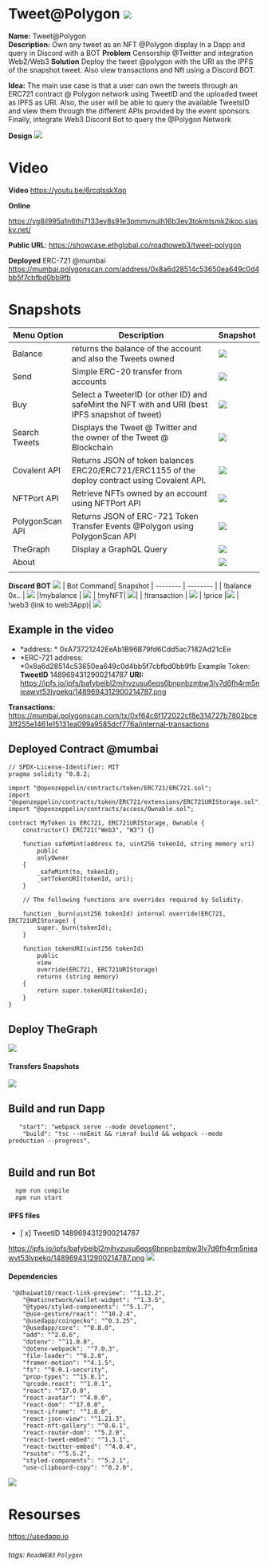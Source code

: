 # Tweet@Polygon ![](https://i.imgur.com/8gAClAR.png)



**Name:** Tweet@Polygon  
**Description:**  Own any tweet as an NFT @Polygon display in a Dapp and query in Discord with a BOT
**Problem**
Censorship @Twitter and integration Web2/Web3 
**Solution**
Deploy the tweet @polygon with the URI as the IPFS of the snapshot tweet. Also view transactions and Nft using a Discord BOT.

**Idea:** The main use case is that a user can own the tweets through an ERC721 contract @ Polygon network using TweetID and the uploaded tweet as IPFS as URI. Also, the user will be able to query the available TweetsID and view them through the different APIs provided by the event sponsors. 
Finally, integrate Web3 Discord Bot to query the @Polygon Network



**Design**
![](https://i.imgur.com/NOFckkf.png)


# Video 
**Video**
https://youtu.be/6rcqlsskXqo

**Online**

https://vg8il995a1n6thi7133ev8s91e3pmmvnulh16b3ev3tokmtsmk2ikoo.siasky.net/

**Public URL**: https://showcase.ethglobal.co/roadtoweb3/tweet-polygon

**Deployed** ERC-721 @mumbai 
https://mumbai.polygonscan.com/address/0x8a6d28514c53650ea649c0d4bb5f7cbfbd0bb9fb

# Snapshots

|  Menu Option| Description| Snapshot
| -------- | -------- | -------- | 
| Balance |  returns the balance of the account and also the Tweets owned|   ![](https://i.imgur.com/Ps0WHk6.png)|
| Send    | Simple ERC-20 transfer from accounts |![](https://i.imgur.com/u2YVg7o.png)| 
| Buy    | Select a TweeterID (or other ID) and safeMint the NFT with and URI (best IPFS snapshot of tweet) | ![](https://i.imgur.com/f8Jsi5W.png)|  |
| Search Tweets   | Displays the Tweet @ Twitter and the owner of the Tweet @ Blockchain | ![](https://i.imgur.com/mSZ6U85.png)|  
| Covalent API  | Returns JSON of token balances ERC20/ERC721/ERC1155 of the deploy contract using Covalent API.   |   ![](https://i.imgur.com/Qkc0Egm.png)| |
| NFTPort API   | Retrieve NFTs owned by an account using NFTPort API   |  ![](https://i.imgur.com/ZdFOtvY.png)| |
| PolygonScan API | Returns JSON of ERC-721 Token Transfer Events @Polygon using PolygonScan API   |  ![](https://i.imgur.com/FiEYFT5.png)| 
TheGraph | Display a GraphQL Query  |   ![](https://i.imgur.com/uh1i8iG.png)||
About ||![](https://i.imgur.com/VwvfClC.png)
| |

**Discord BOT**
![](https://i.imgur.com/gIu3dr7.jpg)
| Bot Command| Snapshot
| -------- | -------- | 
|   !balance 0x.. |  ![](https://i.imgur.com/BgImh1V.png)
   |!mybalance | ![](https://i.imgur.com/c8KHw8D.png)
  |  !myNFT| ![](https://i.imgur.com/YNI9W7Z.png)| 
| !transaction | ![](https://i.imgur.com/dTprpNQ.png)
 |   !price  |![](https://i.imgur.com/UrOYqFB.png)
| !web3 (link to web3App)| ![](https://i.imgur.com/rKBwY1r.png)

 
## Example  in the video 

- *address: * 0xA73721242EeAb1B96B79fd6Cdd5ac7182Ad21cEe
- *ERC-721 address: *0x8a6d28514c53650ea649c0d4bb5f7cbfbd0bb9fb
Example Token: 
**TweetID** 1489694312900214787
**URI:**
https://ipfs.io/ipfs/bafybeibl2mjhvzusu6eqs6bnpnbzmbw3lv7d6fh4rm5nieawvt53lvpekq/1489694312900214787.png

**Transactions:**
https://mumbai.polygonscan.com/tx/0xf64c6f172022cf8e314727b7802bce3ff255e1461e15131ea099a9585dcf776a/internal-transactions

## Deployed Contract @mumbai
```javascript=
// SPDX-License-Identifier: MIT
pragma solidity ^0.8.2;

import "@openzeppelin/contracts/token/ERC721/ERC721.sol";
import "@openzeppelin/contracts/token/ERC721/extensions/ERC721URIStorage.sol";
import "@openzeppelin/contracts/access/Ownable.sol";

contract MyToken is ERC721, ERC721URIStorage, Ownable {
    constructor() ERC721("Web3", "W3") {}

    function safeMint(address to, uint256 tokenId, string memory uri)
        public
        onlyOwner
    {
        _safeMint(to, tokenId);
        _setTokenURI(tokenId, uri);
    }

    // The following functions are overrides required by Solidity.

    function _burn(uint256 tokenId) internal override(ERC721, ERC721URIStorage) {
        super._burn(tokenId);
    }

    function tokenURI(uint256 tokenId)
        public
        view
        override(ERC721, ERC721URIStorage)
        returns (string memory)
    {
        return super.tokenURI(tokenId);
    }
}
```

## Deploy TheGraph
![](https://i.imgur.com/rxXnAte.png)

#### Transfers Snapshots
![](https://i.imgur.com/kw3QVx3.png)

## Build and run Dapp

```json=
   "start": "webpack serve --mode development",
    "build": "tsc --noEmit && rimraf build && webpack --mode production --progress",
  

```
## Build and run Bot
```json=
  npm run compile
  npm run start
```

#### IPFS files

- [ x] TweetID 1489694312900214787

https://ipfs.io/ipfs/bafybeibl2mjhvzusu6eqs6bnpnbzmbw3lv7d6fh4rm5nieawvt53lvpekq/1489694312900214787.png
![](https://i.imgur.com/Q1SoN0H.png)

#### Dependencies

```json=
 "@dhaiwat10/react-link-preview": "^1.12.2",
    "@maticnetwork/wallet-widget": "^1.3.5",
    "@types/styled-components": "^5.1.7",
    "@use-gesture/react": "^10.2.4",
    "@usedapp/coingecko": "^0.3.25",
    "@usedapp/core": "^0.8.0",
    "add": "^2.0.6",
    "dotenv": "^11.0.0",
    "dotenv-webpack": "^7.0.3",
    "file-loader": "^6.2.0",
    "framer-motion": "^4.1.5",
    "fs": "^0.0.1-security",
    "prop-types": "^15.8.1",
    "qrcode.react": "^1.0.1",
    "react": "^17.0.0",
    "react-avatar": "^4.0.0",
    "react-dom": "^17.0.0",
    "react-iframe": "^1.8.0",
    "react-json-view": "^1.21.3",
    "react-nft-gallery": "^0.6.1",
    "react-router-dom": "^5.2.0",
    "react-tweet-embed": "^1.3.1",
    "react-twitter-embed": "^4.0.4",
    "rsuite": "^5.5.2",
    "styled-components": "^5.2.1",
    "use-clipboard-copy": "^0.2.0",
```
![](https://i.imgur.com/MZ1MYjg.png)


# Resourses 


https://usedapp.io

###### tags: `RoadWEB3` `Polygon`

